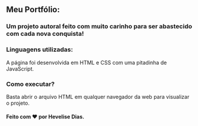 ## Meu Portfólio:
### Um projeto autoral feito com muito carinho para ser abastecido com cada nova conquista! 

### Linguagens utilizadas:
A página foi desenvolvida em HTML e CSS com uma pitadinha de JavaScript.

### Como executar?
Basta abrir o arquivo HTML em qualquer navegador da web para visualizar o projeto.

#### Feito com ❤️ por Hevelise Dias.
